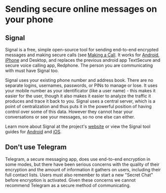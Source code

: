 [Title]: # (Sending secure online messages on your phone)
[Order]: # (2)

# Sending secure online messages on your phone

## Signal

Signal is a free, simple open-source tool for sending end-to-end encrypted messages and making secure calls (see [Making a Call](umbrella://lesson/making-a-call).  It works for [Android](https://play.google.com/store/apps/details?id=org.thoughtcrime.securesms), [iPhone](https://itunes.apple.com/us/app/signal-private-messenger/id874139669?mt=8) and Desktop, and replaces the previous android app TextSecure and secure voice calling app, Redphone. The person you are communicating with must have Signal too.

Signal uses your existing phone number and address book. There are no separate logins, usernames, passwords, or PINs to manage or lose. It uses your mobile number as your identificator (like a user name) - this makes it easier for the user, though it also makes it easier to analyze the traffic it produces and trace it back to you. Signal uses a central server, which is a point of centralization and thus puts it in the powerful position of having control over some of this data. However they cannot hear your conversations or see your messages, so no one else can either.  

Learn more about Signal at the project's [website](https://signal.org) or view the Signal tool guides for [Android](umbrella://lesson/signal-for-android) and [iOS](umbrella://lesson/signal-for-ios).

## Don't use Telegram

Telegram, a secure messaging app, does use end-to-end encryption in some modes, but there have been serious concerns with the quality of their encryption and the amount of information it gathers on users, including their full contact lists. Users must also remember to start a new "Secret Chat" before encryption is activated. Given these concerns we cannot recommend Telegram as a secure method of communicating.
